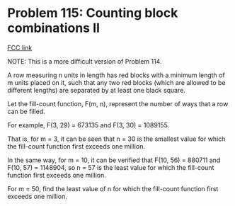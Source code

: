 # Problem 115: Counting block combinations II

[FCC link](https://www.freecodecamp.org/learn/coding-interview-prep/project-euler/problem-115-counting-block-combinations-ii)

NOTE: This is a more difficult version of Problem 114.

A row measuring n units in length has red blocks with a minimum length of m
units placed on it, such that any two red blocks (which are allowed to be
different lengths) are separated by at least one black square.

Let the fill-count function, F(m, n), represent the number of ways that a row
can be filled.

For example, F(3, 29) = 673135 and F(3, 30) = 1089155.

That is, for m = 3, it can be seen that n = 30 is the smallest value for which
the fill-count function first exceeds one million.

In the same way, for m = 10, it can be verified that F(10, 56) = 880711 and
F(10, 57) = 1148904, so n = 57 is the least value for which the fill-count
function first exceeds one million.

For m = 50, find the least value of n for which the fill-count function first
exceeds one million.
